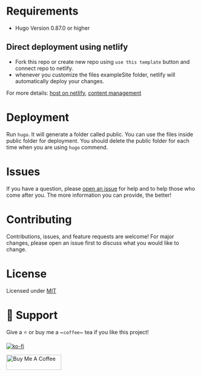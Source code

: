 # Requirements
- Hugo Version 0.87.0 or higher

## Direct deployment using netlify

- Fork this repo or create new repo using `use this template` button and connect repo to netlify.
- whenever you customize the files exampleSite folder, netlify will automatically deploy your changes.

For more details: [host on netlify](https://gohugo.io/hosting-and-deployment/hosting-on-netlify/), [content management](https://www.mikedane.com/static-site-generators/hugo/content-organization/)

# Deployment

Run `hugo`. It will generate a folder called public. You can use the files inside public folder for deployment. You should delete the public folder for each time when you are using `hugo` commend.

# Issues

If you have a question, please [open an issue](https://github.com/gurusabarish/hugo-profile/issues) for help and to help those who come after you. The more information you can provide, the better!

# Contributing

Contributions, issues, and feature requests are welcome! For major changes, please open an issue first to discuss what you would like to change.

# License

Licensed under [MIT](LICENSE)

# 🤝 Support

Give a ⭐️ or buy me a ~`coffee`~ tea if you like this project!

[![ko-fi](https://ko-fi.com/img/githubbutton_sm.svg)](https://ko-fi.com/Q5Q7BFFGU)

<a href="https://www.buymeacoffee.com/gurusabarish" target="_blank" rel="noopener"><img src="https://cdn.buymeacoffee.com/buttons/v2/default-yellow.png" height="40" width="145" alt="Buy Me A Coffee"></a>
